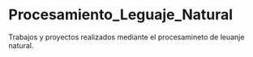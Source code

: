 # Procesamiento_Leguaje_Natural
Trabajos y proyectos realizados mediante el procesamineto de leuanje natural.

